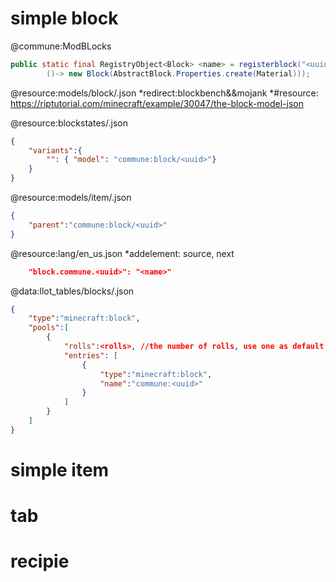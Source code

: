 # simple block

@commune:ModBLocks 
```java
public static final RegistryObject<Block> <name> = registerblock("<uuid>", 
        ()-> new Block(AbstractBlock.Properties.create(Material)));
```

@resource:models/block/<uuid>.json
*redirect:blockbench&&mojank
*#resource: https://riptutorial.com/minecraft/example/30047/the-block-model-json

@resource:blockstates/<uuid>.json
```json
{
    "variants":{
        "": { "model": "commune:block/<uuid>"}
    }
}
```

@resource:models/item/<uuid>.json
```json
{
    "parent":"commune:block/<uuid>"
}
```

@resource:lang/en_us.json
*addelement: source, next
```json
    "block.commune.<uuid>": "<name>"
```

@data:llot_tables/blocks/<uuid>.json
```json
{
    "type":"minecraft:block",
    "pools":[
        {
            "rolls":<rolls>, //the number of rolls, use one as default
            "entries": [
                {
                    "type":"minecraft:block",
                    "name":"commune:<uuid>"
                }
            ]
        }
    ]
}
```

# simple item

# tab

# recipie